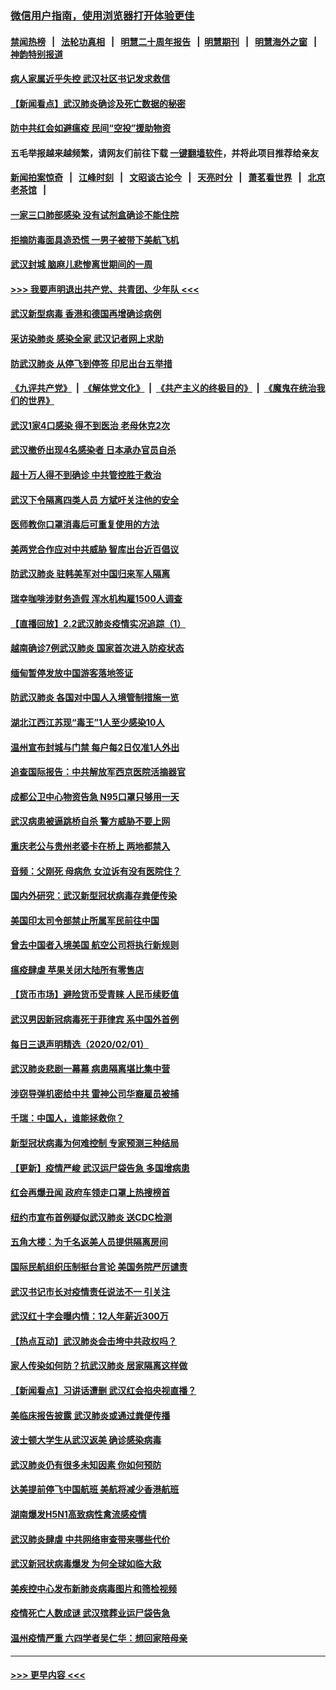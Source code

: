 ### [微信用户指南，使用浏览器打开体验更佳](https://github.com/gfw-breaker/banned-news1/blob/master/indexes/wechat-guide.md?t=0)
#### [禁闻热榜](热点新闻.md?t=0)  &nbsp;&nbsp;|&nbsp;&nbsp; [法轮功真相](https://github.com/gfw-breaker/truth/blob/master/README.md?t=0) &nbsp;&nbsp;|&nbsp;&nbsp; [明慧二十周年报告](https://github.com/gfw-breaker/mh-reports/blob/master/README.md?t=0) &nbsp;&nbsp;|&nbsp;&nbsp;[明慧期刊](https://github.com/gfw-breaker/mh-qikan) &nbsp;&nbsp;|&nbsp;&nbsp; [明慧海外之窗](https://github.com/gfw-breaker/mh-news/blob/master/README.md?t=0) &nbsp;&nbsp;|&nbsp;&nbsp; [神韵特别报道](https://github.com/gfw-breaker/mh-news/blob/master/shenyun.md?t=0)
#### [病人家属近乎失控 武汉社区书记发求救信](../pages/nsc413/n11839621.md?t=02030601) 
#### [【新闻看点】武汉肺炎确诊及死亡数据的秘密](../pages/nsc413/n11839539.md?t=02030601) 
#### [防中共红会如避瘟疫 民间“空投”援助物资](../pages/nsc413/n11839313.md?t=02030601) 
#### 五毛举报越来越频繁，请网友们前往下载 [一键翻墙软件](https://github.com/gfw-breaker/ssr-accounts)，并将此项目推荐给亲友
#### [新闻拍案惊奇](https://github.com/gfw-breaker/banned-news1/blob/master/pages/link4.md) &nbsp;&nbsp;|&nbsp;&nbsp; [江峰时刻](https://github.com/gfw-breaker/banned-news1/blob/master/pages/link4.md) &nbsp;&nbsp;|&nbsp;&nbsp; [文昭谈古论今](https://github.com/gfw-breaker/banned-news1/blob/master/pages/link4.md) &nbsp;&nbsp;|&nbsp;&nbsp; [天亮时分](https://github.com/gfw-breaker/banned-news1/blob/master/pages/link4.md) &nbsp;&nbsp;|&nbsp;&nbsp; [萧茗看世界](https://github.com/gfw-breaker/banned-news1/blob/master/pages/link4.md) &nbsp;&nbsp;|&nbsp;&nbsp; [北京老茶馆](https://github.com/gfw-breaker/banned-news1/blob/master/pages/link4.md) &nbsp;&nbsp;|&nbsp;&nbsp; 
#### [一家三口肺部感染 没有试剂盒确诊不能住院](../pages/nsc413/n11839581.md?t=02030601) 
#### [拒摘防毒面具造恐慌 一男子被带下美航飞机](../pages/nsc413/n11839455.md?t=02030601) 
#### [武汉封城 脑麻儿悲惨离世期间的一周](../pages/nsc413/n11839378.md?t=02030601) 
#### [>>> 我要声明退出共产党、共青团、少年队 <<<](https://github.com/begood0513/goodnews/blob/master/quit/letter.md) 
#### [武汉新型病毒 香港和德国再增确诊病例](../pages/nsc413/n11839381.md?t=02030601) 
#### [采访染肺炎 感染全家 武汉记者网上求助](../pages/nsc413/n11839411.md?t=02030601) 
#### [防武汉肺炎 从停飞到停签 印尼出台五举措](../pages/nsc413/n11839282.md?t=02030601) 
#### [《九评共产党》](https://github.com/begood0513/9ping.md/blob/master/README.md) &nbsp;|&nbsp; [《解体党文化》](../../../../jtdwh.md/blob/master/README.md)  &nbsp;|&nbsp; [《共产主义的终极目的》](../../../../gczydzjmd.md/blob/master/README.md) &nbsp;|&nbsp; [《魔鬼在统治我们的世界》](../../../../mgztzwmdsj.md/blob/master/README.md) 
#### [武汉1家4口感染 得不到医治 老母休克2次](../pages/nsc413/n11839277.md?t=02030601) 
#### [武汉撤侨出现4名感染者 日本承办官员自杀](../pages/nsc413/n11839044.md?t=02030601) 
#### [超十万人得不到确诊 中共管控胜于救治](../pages/nsc413/n11838462.md?t=02030601) 
#### [武汉下令隔离四类人员 方斌吁关注他的安全](../pages/nsc413/n11838878.md?t=02030601) 
#### [医师教你口罩消毒后可重复使用的方法](../pages/nsc413/n11839225.md?t=02030601) 
#### [美两党合作应对中共威胁 智库出台近百倡议](../pages/nsc413/n11838437.md?t=02030601) 
#### [防武汉肺炎 驻韩美军对中国归来军人隔离](../pages/nsc413/n11838970.md?t=02030601) 
#### [瑞幸咖啡涉财务造假 浑水机构雇1500人调查](../pages/nsc413/n11838486.md?t=02030601) 
#### [【直播回放】2.2武汉肺炎疫情实况追踪（1）](../pages/nsc413/n11838871.md?t=02030601) 
#### [越南确诊7例武汉肺炎 国家首次进入防疫状态](../pages/nsc413/n11838860.md?t=02030601) 
#### [缅甸暂停发放中国游客落地签证](../pages/nsc413/n11838730.md?t=02030601) 
#### [防武汉肺炎 各国对中国人入境管制措施一览](../pages/nsc413/n11838726.md?t=02030601) 
#### [湖北江西江苏现“毒王”1人至少感染10人](../pages/nsc413/n11838670.md?t=02030601) 
#### [温州宣布封城与门禁 每户每2日仅准1人外出](../pages/nsc413/n11838748.md?t=02030601) 
#### [追查国际报告：中共解放军西京医院活摘器官](../pages/nsc413/n11838359.md?t=02030601) 
#### [成都公卫中心物资告急 N95口罩只够用一天](../pages/nsc413/n11834896.md?t=02030601) 
#### [武汉病患被逼跳桥自杀 警方威胁不要上网](../pages/nsc413/n11838521.md?t=02030601) 
#### [重庆老公与贵州老婆卡在桥上 两地都禁入](../pages/nsc413/n11838677.md?t=02030601) 
#### [音频：父刚死 母病危 女泣诉有没有医院住？](../pages/nsc413/n11838501.md?t=02030601) 
#### [国内外研究：武汉新型冠状病毒存粪便传染](../pages/nsc413/n11838353.md?t=02030601) 
#### [美国印太司令部禁止所属军民前往中国](../pages/nsc413/n11838418.md?t=02030601) 
#### [曾去中国者入境美国 航空公司将执行新规则](../pages/nsc413/n11838375.md?t=02030601) 
#### [瘟疫肆虐 苹果关闭大陆所有零售店](../pages/nsc413/n11838235.md?t=02030601) 
#### [【货币市场】避险货币受青睐 人民币续贬值](../pages/nsc413/n11838086.md?t=02030601) 
#### [武汉男因新冠病毒死于菲律宾 系中国外首例](../pages/nsc413/n11838247.md?t=02030601) 
#### [每日三退声明精选（2020/02/01）](../pages/nsc413/n11838281.md?t=02030601) 
#### [武汉肺炎悲剧一幕幕 病患隔离堪比集中营](../pages/nsc413/n11838047.md?t=02030601) 
#### [涉窃导弹机密给中共 雷神公司华裔雇员被捕](../pages/nsc413/n11838129.md?t=02030601) 
#### [千瑞：中国人，谁能拯救你？](../pages/nsc413/n11838069.md?t=02030601) 
#### [新型冠状病毒为何难控制 专家预测三种结局](../pages/nsc413/n11838002.md?t=02030601) 
#### [【更新】疫情严峻 武汉运尸袋告急 多国增病患](../pages/nsc413/n11801312.md?t=02030601) 
#### [红会再爆丑闻 政府车领走口罩上热搜榜首](../pages/nsc413/n11837825.md?t=02030601) 
#### [纽约市宣布首例疑似武汉肺炎 送CDC检测](../pages/nsc413/n11837852.md?t=02030601) 
#### [五角大楼：为千名返美人员提供隔离房间](../pages/nsc413/n11837831.md?t=02030601) 
#### [国际民航组织压制挺台言论 美国务院严厉谴责](../pages/nsc413/n11837791.md?t=02030601) 
#### [武汉书记市长对疫情责任说法不一 引关注](../pages/nsc413/n11837546.md?t=02030601) 
#### [武汉红十字会曝内情：12人年薪近300万](../pages/nsc413/n11837677.md?t=02030601) 
#### [【热点互动】武汉肺炎会击垮中共政权吗？](../pages/nsc413/n11837779.md?t=02030601) 
#### [家人传染如何防？抗武汉肺炎 居家隔离这样做](../pages/nsc413/n11837622.md?t=02030601) 
#### [【新闻看点】习讲话遭删 武汉红会掐央视直播？](../pages/nsc413/n11837573.md?t=02030601) 
#### [美临床报告披露 武汉肺炎或通过粪便传播](../pages/nsc413/n11837626.md?t=02030601) 
#### [波士顿大学生从武汉返美 确诊感染病毒](../pages/nsc413/n11837580.md?t=02030601) 
#### [武汉肺炎仍有很多未知因素 你如何预防](../pages/nsc413/n11837666.md?t=02030601) 
#### [达美提前停飞中国航班 美航将减少香港航班](../pages/nsc413/n11837649.md?t=02030601) 
#### [湖南爆发H5N1高致病性禽流感疫情](../pages/nsc413/n11837648.md?t=02030601) 
#### [武汉肺炎肆虐 中共网络审查带来哪些代价](../pages/nsc413/n11837510.md?t=02030601) 
#### [武汉新冠状病毒爆发 为何全球如临大敌](../pages/nsc413/n11837564.md?t=02030601) 
#### [美疾控中心发布新肺炎病毒图片和筛检视频](../pages/nsc413/n11837491.md?t=02030601) 
#### [疫情死亡人数成谜 武汉殡葬业运尸袋告急](../pages/nsc413/n11837536.md?t=02030601) 
#### [温州疫情严重 六四学者吴仁华：想回家陪母亲](../pages/nsc413/n11837505.md?t=02030601) 

----
#### [ >>> 更早内容 <<< ](../indexes/nsc413-earlier.md)
